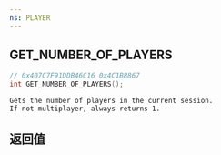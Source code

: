 ```yaml
---
ns: PLAYER
---
```

## GET_NUMBER_OF_PLAYERS

```c
// 0x407C7F91DDB46C16 0x4C1B8867
int GET_NUMBER_OF_PLAYERS();
```

```
Gets the number of players in the current session.
If not multiplayer, always returns 1.
```

## 返回值
